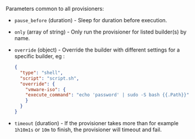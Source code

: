 Parameters common to all provisioners:


-   `pause_before` (duration) - Sleep for duration before execution.

-   `only`  (array of string) - Only run the provisioner for listed builder(s)
    by name.

-   `override`  (object) - Override the builder with different settings for a
    specific builder, eg :

    ``` json
    {
      "type": "shell",
      "script": "script.sh",
      "override": {
        "vmware-iso": {
        "execute_command": "echo 'password' | sudo -S bash {{.Path}}"
        }
      }
    }
    ```

-   `timeout` (duration) - If the provisioner takes more than for example
    `1h10m1s` or `10m` to finish, the provisioner will timeout and fail.